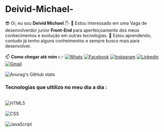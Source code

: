 # Deivid-Michael-

 😎 Oi, eu sou __Deivid Michael__.🖐
 👀 Estou interessado em uma Vaga de desenvolverdor junior __Front-End__ para aperfeiçoamento dos meus conhecimentos e evolução em outras tecnologias.
 🌱 Estou aprendendo, contudo já tenho alguns conheimentos e sempre busco mais para desenvolver.
 <br>
 <br>
📫 __Como chegar até mim__ 👉 
[![Whats](https://img.shields.io/badge/WhatsApp-25D366?style=for-the-badge&logo=whatsapp&logoColor=white)](https://wa.me/5513988600909)
[![Facebook](https://img.shields.io/badge/Facebook-1877F2?style=for-the-badge&logo=facebook&logoColor=white)](facebook.com/deivid.leite.3386)
[![Instagram](https://img.shields.io/badge/Instagram-E4405F?style=for-the-badge&logo=instagram&logoColor=white)](https://www.instagram.com/deivid_meke/)
[![Linkedin](https://img.shields.io/badge/LinkedIn-0077B5?style=for-the-badge&logo=linkedin&logoColor=white)](https://www.linkedin.com/in/deivid-michael-2a1a59237/)
[![Gmail](https://img.shields.io/badge/Gmail-D14836?style=for-the-badge&logo=gmail&logoColor=white)](https://myaccount.google.com/?hl=pt_BR)<br>
<br>
![Anurag's GitHub stats](https://github-readme-stats.vercel.app/api?username=Soldier187&show_icons=true&theme=dark)


### Tecnologias que ultilizo no meu dia a dia : 
<div style="display: inline_block"><br/>
  <img align="center" alt="HTML5" src="https://img.shields.io/badge/HTML5-E34F26?style=for-the-badge&logo=html5&logoColor=white"><div/> 
<div style="display: inline_block"><br/>
  <img align="center" alt="CSS" src="https://img.shields.io/badge/CSS3-1572B6?style=for-the-badge&logo=css3&logoColor=white"><div/> 
<div style="display: inline_block"><br/>
  <img align="center" alt="JavaScript" src="https://img.shields.io/badge/JavaScript-323330?style=for-the-badge&logo=javascript&logoColor=F7DF1E">
  <div/>
